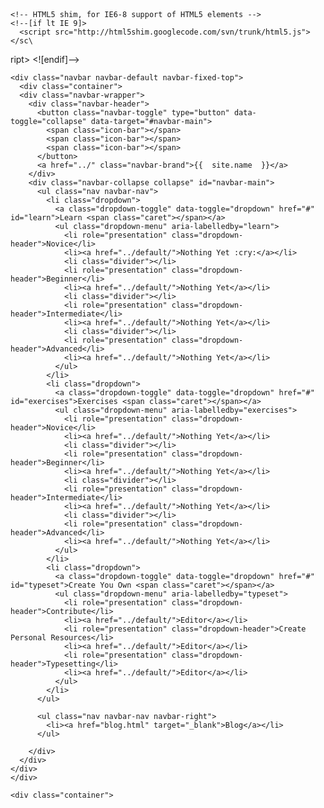 <!DOCTYPE html>
<html lang="en">
  <head>
    <meta charset="utf-8">
    <meta name="viewport" content="width=device-width, initial-scale=1.0">
    <meta name="author" content="Leanne" />
    <meta name="description" content="{{ site.description }}">
    <title>{% if page.title %}{{ page.title }} – {% endif %}{{ site.name }} – {{ site.description }}</title>
    <link href="{{ site.baseurl }}/css/bootstrap.css" rel="stylesheet">
    <style>
      body {
        padding-top: 60px;
      }
    </style>
    <link href="{{ site.baseurl }}/css/bootstrap-responsive.css" rel="stylesheet">

    <!-- HTML5 shim, for IE6-8 support of HTML5 elements -->
    <!--[if lt IE 9]>
      <script src="http://html5shim.googlecode.com/svn/trunk/html5.js"></sc\
ript>
    <![endif]-->


  </head>

  <body>

    <div class="navbar navbar-default navbar-fixed-top">
      <div class="container">
      <div class="navbar-wrapper">
        <div class="navbar-header">
          <button class="navbar-toggle" type="button" data-toggle="collapse" data-target="#navbar-main">
            <span class="icon-bar"></span>
            <span class="icon-bar"></span>
            <span class="icon-bar"></span>
          </button>
          <a href="../" class="navbar-brand">{{  site.name  }}</a>
        </div>
        <div class="navbar-collapse collapse" id="navbar-main">
          <ul class="nav navbar-nav">
            <li class="dropdown">
              <a class="dropdown-toggle" data-toggle="dropdown" href="#" id="learn">Learn <span class="caret"></span></a>
              <ul class="dropdown-menu" aria-labelledby="learn">
                <li role="presentation" class="dropdown-header">Novice</li>
                <li><a href="../default/">Nothing Yet :cry:</a></li>
                <li class="divider"></li>
                <li role="presentation" class="dropdown-header">Beginner</li>
                <li><a href="../default/">Nothing Yet</a></li>
                <li class="divider"></li>
                <li role="presentation" class="dropdown-header">Intermediate</li>
                <li><a href="../default/">Nothing Yet</a></li>
                <li class="divider"></li>
                <li role="presentation" class="dropdown-header">Advanced</li>
                <li><a href="../default/">Nothing Yet</a></li>
              </ul>
            </li>
            <li class="dropdown">
              <a class="dropdown-toggle" data-toggle="dropdown" href="#" id="exercises">Exercises <span class="caret"></span></a>
              <ul class="dropdown-menu" aria-labelledby="exercises">
                <li role="presentation" class="dropdown-header">Novice</li>
                <li><a href="../default/">Nothing Yet</a></li>
                <li class="divider"></li>
                <li role="presentation" class="dropdown-header">Beginner</li>
                <li><a href="../default/">Nothing Yet</a></li>
                <li class="divider"></li>
                <li role="presentation" class="dropdown-header">Intermediate</li>
                <li><a href="../default/">Nothing Yet</a></li>
                <li class="divider"></li>
                <li role="presentation" class="dropdown-header">Advanced</li>
                <li><a href="../default/">Nothing Yet</a></li>
              </ul>
            </li>
            <li class="dropdown">
              <a class="dropdown-toggle" data-toggle="dropdown" href="#" id="typeset">Create You Own <span class="caret"></span></a>
              <ul class="dropdown-menu" aria-labelledby="typeset">
                <li role="presentation" class="dropdown-header">Contribute</li>
                <li><a href="../default/">Editor</a></li>
                <li role="presentation" class="dropdown-header">Create Personal Resources</li>
                <li><a href="../default/">Editor</a></li>
                <li role="presentation" class="dropdown-header">Typesetting</li>
                <li><a href="../default/">Editor</a></li>
              </ul>
            </li>
          </ul>

          <ul class="nav navbar-nav navbar-right">
            <li><a href="blog.html" target="_blank">Blog</a></li>
          </ul>

        </div>
      </div>
    </div>
    </div>

    <div class="container">
